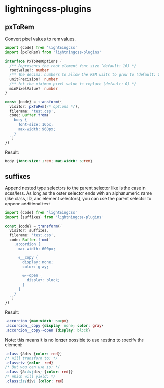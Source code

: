 # lightningcss-plugins

## pxToRem

Convert pixel values to rem values.

```ts
import {code} from 'lightningcss'
import {pxToRem} from 'lightningcss-plugins'

interface PxToRemOptions {
  /** Represents the root element font size (default: 16) */
  rootValue?: number
  /** The decimal numbers to allow the REM units to grow to (default: 5) */
  unitPrecision?: number
  /** Set the minimum pixel value to replace (default: 0) */
  minPixelValue?: number
}

const {code} = transform({
  visitor: pxToRem(/* options */),
  filename: 'test.css',
  code: Buffer.from(`
    body {
      font-size: 16px;
      max-width: 960px;
    }
  `)
})
```

Result:

```css
body {font-size: 1rem; max-width: 60rem}
```

## suffixes

Append nested type selectors to the parent selector like is the case in scss/less.
As long as the outer selector ends with an alphanumeric name (like class, ID,
and element selectors), you can use the parent selector to append additional text.

```ts
import {code} from 'lightningcss'
import {suffixes} from 'lightningcss-plugins'

const {code} = transform({
  visitor: suffixes,
  filename: 'test.css',
  code: Buffer.from(`
    .accordion {
      max-width: 600px;

      &__copy {
        display: none;
        color: gray;

        &--open {
          display: block;
        }
      }
    }
  `)
})
```

Result:

```css
.accordion {max-width: 600px}
.accordion__copy {display: none; color: gray}
.accordion__copy--open {display: block}
```

Note: this means it is no longer possible to use nesting to specify the element:

```css
.class {&div {color: red}}
/* Will transform to: */
.classdiv {color: red}
/* But you can use is: */
.class {&:is(div) {color: red}}
/* Which will yield: */
.class:is(div) {color: red}
```
